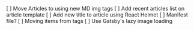 [ ] Move Articles to using new MD img tags
[ ] Add recent articles list on article template
[ ] Add new title to article using React Helmet
[ ] Manifest file?
[ ] Moving items from <head> tags
[ ] Use Gatsby's lazy image loading
